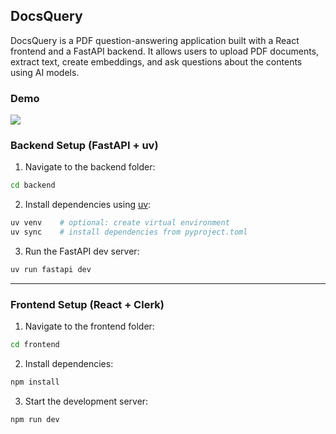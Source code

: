## DocsQuery

DocsQuery is a PDF question-answering application built with a React frontend and a FastAPI backend. It allows users to upload PDF documents, extract text, create embeddings, and ask questions about the contents using AI models.

### Demo

![](frontend/public/DocsQuery%20Demo.gif)

### Backend Setup (FastAPI + uv)

1. Navigate to the backend folder:

```bash
cd backend
```

2. Install dependencies using [uv](https://github.com/astral-sh/uv):

```bash
uv venv    # optional: create virtual environment
uv sync    # install dependencies from pyproject.toml
```

3. Run the FastAPI dev server:

```bash
uv run fastapi dev
```

---

### Frontend Setup (React + Clerk)

1. Navigate to the frontend folder:

```bash
cd frontend
```

2. Install dependencies:

```bash
npm install
```

3. Start the development server:

```bash
npm run dev
```